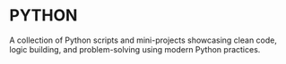 # PYTHON
A collection of Python scripts and mini-projects showcasing clean code, logic building, and problem-solving using modern Python practices.

